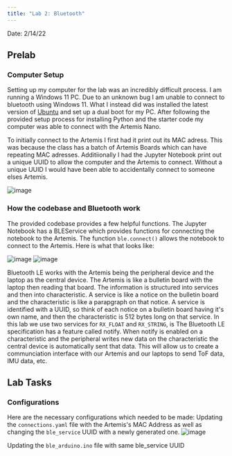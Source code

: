 ```yaml
---
title: "Lab 2: Bluetooth"
---
```


Date: 2/14/22

## Prelab

### Computer Setup
Setting up my computer for the lab was an incredibly difficult process. I am running a Windows 11 PC. Due to an unknown bug I am unable to connect to bluetooth using Windows 11. What I instead did was installed the latest version of [Ubuntu](https://ubuntu.com/download/desktop) and set up a dual boot for my PC. After following the provided setup process for installing Python and the starter code my computer was able to connect with the Artemis Nano.

To initially connect to the Artemis I first had it print out its MAC adress. This was because the class has a batch of Artemis Boards which can have repeating MAC adresses. Additiionally I had the Jupyter Notebook print out a unique UUID to allow the computer and the Artemis to connect. Without a unique UUID I would have been able to accidentally connect to someone elses Artemis. 

![image](https://user-images.githubusercontent.com/123790450/218936223-58eb0ee1-40bf-448c-a938-64925845a9c7.png)

### How the codebase and Bluetooth work
The provided codebase provides a few helpful functions. The Jupyter Notebook has a BLEService which provides functions for connecting the notebook to the Artemis. The function `ble.connect()` allows the notebook to connect to the Artemis. Here is what that looks like:

![image](https://user-images.githubusercontent.com/123790450/218937721-ca65f610-3b91-4eaf-8e0f-34b0a2916a9f.png)
![image](https://user-images.githubusercontent.com/123790450/218937771-e4c33b48-0364-43ed-ac14-72c17414c6fe.png)

Bluetooth LE works with the Artemis being the peripheral device and the laptop as the central device. The Artemis is like a bulletin board with the laptop then reading that board. The information is structured into services and then into characteristic. A service is like a notice on the bulletin board and the characteristic is like a parapgraph on that notice. A service is identified with a UUID, so think of each notice on a bulletin board having it's own name, and then the characteristic is 512 bytes long on that service. In this lab we use two services for `RX_FLOAT` and `RX_STRING`, is The Bluetooth LE specification has a feature called notify. When notify is enabled on a characteristic and the peripheral writes new data on the characteristic the central device is automatically sent that data. This will allow us to create a communciation interface with our Artemis and our laptops to send ToF data, IMU data, etc.

## Lab Tasks

### Configurations
Here are the necessary configurations which needed to be made:
Updating the `connections.yaml` file with the Artemis's MAC Address as well as changing the `ble_service` UUID with a newly generated one.
![image](https://user-images.githubusercontent.com/123790450/218940423-10ee21c8-04ae-4600-a2b1-5cb922eddbf5.png)

Updating the `ble_arduino.ino` file with same ble_service UUID
